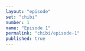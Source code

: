 ```yaml
---
layout: "episode"
set: "chibi"
number: 1
name: "Episode 1"
permalink: "chibi/episode-1"
published: true
---
```

